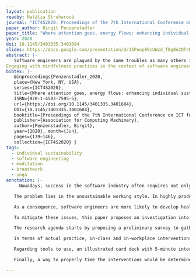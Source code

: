 ```yaml
---
layout: publication
readby: Natália Struharová
journal: "ICT4S2020: Proceedings of the 7th International Conference on ICT for Sustainability"
paper_author: Birgit Penzenstadler
paper_title: "Where attention goes, energy flows: enhancing individual sustainability in software engineering"
year: 2020
doi: 10.1145/3401335.3401684
slides: https://docs.google.com/presentation/d/11Poop09cUWzd_T8g8e2QTrB_sY8x47r5nbdSJ-2tbP0/edit?usp=sharing
abstract: |-
   Software engineers are plagued by the same troubles as many others in highly skilled jobs and digitized environments: Ever-expanding to-do lists, time to market pressure from management, deadline-driven development, continuous interruption during working tasks, and the juggle of balancing that with other areas of life (physical, mental and emotional health, family, household, finance, friends, hobbies and community service). These demands of life in combination with a seemingly ever-increasing pace wear or burn out many people in the long run. Specifically, as software engineers, this also leads to decreased creativity and less efficiency in problem-solving. Generally offered solutions are reducing screen time and spending more time outdoors, both of which are hard to do within the work of a software engineer. On a meta level, if the developers of the systems that run most of our world do not develop individual sustainability with a balanced pace of life, that imbalance propagates into the systems we develop (similar to Conway's Law). We argue that mindfulness practices like yoga poses (asanas), breathing practices, and meditation exercises can help individually, and even more effectively in combination. In this exploratory paper, we discuss related work that explores the application of these mitigations in other application domains and propose a research agenda to explore their use within software engineering education and practice.
Engaging with mindfulness practices in the context of software engineering promises to enhance creativity and cognitive problem-solving skills, leading to more efficiency and effectiveness during software development and increased individual sustainability. This, in turn, leads to better team spirit as well as increased economic profit, both in terms of maintaining human capital and customer contract deliverables.
bibtex: |-
   @inproceedings{Penzenstadler_2020, 
   place={New York, NY, USA}, 
   series={ICT4S2020}, 
   title={Where attention goes, energy flows: enhancing individual sustainability in software engineering}, 
   ISBN={978-1-4503-7595-5}, 
   url={https://doi.org/10.1145/3401335.3401684}, 
   DOI={10.1145/3401335.3401684},
   booktitle={Proceedings of the 7th International Conference on ICT for Sustainability}, 
   publisher={Association for Computing Machinery}, 
   author={Penzenstadler, Birgit}, 
   year={2020}, month={Jun}, 
   pages={139–146}, 
   collection={ICT4S2020} }
tags:
  - individual sustainability
  - software engineering
  - meditation
  - breathwork
  - yoga
annotation: |-
     Nowadays, success in the software industry often requires not only quality but also high speed of software delivery. These demands translate into the work of software engineers in form of hard deadlines, pressure to deliver to market on time and the ever-increasing pace of development. The associated pressure negatively impacts both the engineer’s productivity and their healthy distribution of energy and time among different areas of life.

   The problem lies in the unsustainable working style. In highly productive economies, double-booking and over-scheduling have become typical practices in many fields. This includes the software industry, where “fast” is synonymous with “successful”. Consequentially, an unhealthy social norm has developed in programming communities where engineers consider it “a badge of honour” to trade their night sleep for more work and thus deliver faster.

   As a consequence, software engineers are more likely to develop health problems such as cancer in the long run. This also indirectly causes economic losses estimated between $280 and $411 billion for the US in 2020 alone. The work-related stress also puts them at risk of experiencing burn-outs and decreased creativity. An associated social risk is the propagation of institutional structure into an organisation’s products - in this case, the software. Consequentially, the lack of individual sustainability of software engineers propagates through the products to users, possibly hindering their ability to exhibit a more sustainable behaviour. 

   To mitigate these issues, this paper proposes an investigation into using mindfulness in software engineering education and practice to improve individual sustainability. Taking breaks to practice mindfulness through yoga, meditation and guided breathing improves physical and mental health, as well as creativity. Combination of these methods is thought to improve individual sustainability, as it improves self-respect and physical and mental wellbeing.

   The research agenda starts by proposing a preliminary survey to gather opinions of software engineers on mindfulness interventions. Based on the survey data, narratives are developed to attract interested engineers, by for example explaining how yoga boosts their creativity in problem-solving. 

   In terms of actual practice, in-class and in-workplace interventions would be devised, where instructions would be given out to participants on how to engage. Feedback and progress of users would be tracked with surveys and biometry over longer periods of time. 

   Regarding tools to use, an illustrated card deck with 5-minute interventions and their benefits would be developed, both physically and as a mobile application. Next tool would be a practitioner toolkit composed of short instructional video series, which would help evaluate the effects of practicing mindfulness in a dedicated self-care room at work versus self-guided practice. Finally, a framework based on this data would be developed with interventions tailored to a particular organisation.

   Finally, a way to properly time the interventions would be determined such that it does not interrupt productive thinking. This would be done with research into sensing and measuring indicators of thinking processes, such as eye tracking, sitting time or keyboard tapping speed.

---
```


<!--mandatory fields: paper_title, readby, paper_author, journal, year, doi or preprint or arxiv, slides (if you have), abstract, annotation -->
